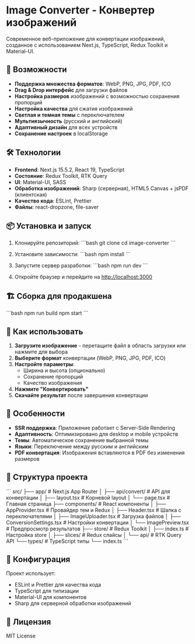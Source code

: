 # Image Converter - Конвертер изображений

Современное веб-приложение для конвертации изображений, созданное с использованием Next.js, TypeScript, Redux Toolkit и Material-UI.

## 🚀 Возможности

- **Поддержка множества форматов**: WebP, PNG, JPG, PDF, ICO
- **Drag & Drop интерфейс** для загрузки файлов
- **Настройка размеров** изображений с возможностью сохранения пропорций
- **Настройка качества** для сжатия изображений
- **Светлая и темная темы** с переключателем
- **Мультиязычность** (русский и английский)
- **Адаптивный дизайн** для всех устройств
- **Сохранение настроек** в localStorage

## 🛠 Технологии

- **Frontend**: Next.js 15.5.2, React 19, TypeScript
- **Состояние**: Redux Toolkit, RTK Query
- **UI**: Material-UI, SASS
- **Обработка изображений**: Sharp (серверная), HTML5 Canvas + jsPDF (клиентская)
- **Качество кода**: ESLint, Prettier
- **Файлы**: react-dropzone, file-saver

## 📦 Установка и запуск

1. Клонируйте репозиторий:
\`\`\`bash
git clone <repository-url>
cd image-converter
\`\`\`

2. Установите зависимости:
\`\`\`bash
npm install
\`\`\`

3. Запустите сервер разработки:
\`\`\`bash
npm run dev
\`\`\`

4. Откройте браузер и перейдите на [http://localhost:3000](http://localhost:3000)

## 🏗 Сборка для продакшена

\`\`\`bash
npm run build
npm start
\`\`\`

## 📱 Как использовать

1. **Загрузите изображение** - перетащите файл в область загрузки или нажмите для выбора
2. **Выберите формат** конвертации (WebP, PNG, JPG, PDF, ICO)
3. **Настройте параметры**:
   - Ширина и высота (опционально)
   - Сохранение пропорций
   - Качество изображения
4. **Нажмите "Конвертировать"**
5. **Скачайте результат** после завершения конвертации

## 🎨 Особенности

- **SSR поддержка**: Приложение работает с Server-Side Rendering
- **Адаптивность**: Оптимизировано для desktop и mobile устройств
- **Темы**: Автоматическое сохранение выбранной темы
- **Языки**: Переключение между русским и английским
- **PDF конвертация**: Изображения вставляются в PDF без изменения размеров

## 📁 Структура проекта

\`\`\`
src/
├── app/                 # Next.js App Router
│   ├── api/convert/     # API для конвертации
│   ├── layout.tsx       # Корневой layout
│   └── page.tsx         # Главная страница
├── components/          # React компоненты
│   ├── AppProvider.tsx  # Провайдер тем и Redux
│   ├── Header.tsx       # Шапка с переключателями
│   ├── ImageUploader.tsx # Загрузка файлов
│   ├── ConversionSettings.tsx # Настройки конвертации
│   └── ImagePreview.tsx # Предпросмотр результатов
├── store/              # Redux Toolkit
│   ├── index.ts        # Настройка store
│   ├── slices/         # Redux слайсы
│   └── api/            # RTK Query API
└── types/              # TypeScript типы
    └── index.ts
\`\`\`

## 🔧 Конфигурация

Проект использует:
- ESLint и Prettier для качества кода
- TypeScript для типизации
- Material-UI для компонентов
- Sharp для серверной обработки изображений

## 📄 Лицензия

MIT License

